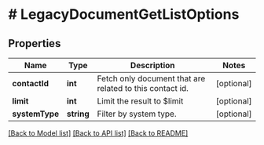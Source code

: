 # # LegacyDocumentGetListOptions

## Properties

Name | Type | Description | Notes
------------ | ------------- | ------------- | -------------
**contactId** | **int** | Fetch only document that are related to this contact id. | [optional] 
**limit** | **int** | Limit the result to $limit | [optional] 
**systemType** | **string** | Filter by system type. | [optional] 

[[Back to Model list]](../../README.md#documentation-for-models) [[Back to API list]](../../README.md#documentation-for-api-endpoints) [[Back to README]](../../README.md)


